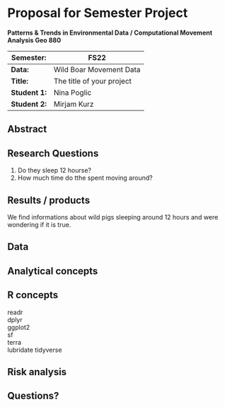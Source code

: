 # Proposal for Semester Project

**Patterns & Trends in Environmental Data / Computational Movement
Analysis Geo 880**

| Semester:      | FS22                              |
|----------------|---------------------------------- |
| **Data:**      | Wild Boar Movement Data           |
| **Title:**     | The title of your project         |
| **Student 1:** | Nina Poglic                |
| **Student 2:** | Mirjam Kurz                 |

## Abstract 
<!-- (50-60 words) -->

## Research Questions
1. Do they sleep 12 hourse?
2. How much time do tthe spent moving around?

## Results / products
We find informations about wild pigs sleeping around 12 hours and were wondering if it is true.

## Data
<!-- What data will you use? Will you require additional context data? Where do you get this data from? Do you already have all the data? -->

## Analytical concepts
<!-- Which analytical concepts will you use? What conceptual movement spaces and respective modelling approaches of trajectories will you be using? What additional spatial analysis methods will you be using? -->

## R concepts
readr        
dplyr      
ggplot2    
sf           
terra        
lubridate
tidyverse
<!-- Which R concepts, functions, packages will you mainly use. What additional spatial analysis methods will you be using? -->

## Risk analysis
<!-- What could be the biggest challenges/problems you might face? What is your plan B? -->

## Questions? 
<!-- Which questions would you like to discuss at the coaching session? -->
